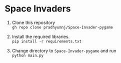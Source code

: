 # Space Invaders

1. Clone this repository <br>
`gh repo clone pradhyumnj/Space-Invader-pygame`

2. Install the required libraries. <br>
`pip install -r requirements.txt`

3. Change directory to `Space-Invader-pygame` and run <br>
`python main.py`

